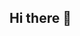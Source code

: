 ## Hi there 👋

<!--
**aviralsr2642/aviralsr2642** is a ✨ _special_ ✨ repository because its `README.md` (this file) appears on your GitHub profile.

Here are some ideas to get you started:

- 🔭 I’m currently working on ...
- 🌱 I’m currently learning ...
- 👯 I’m looking to collaborate on ...# 👾 Aviral Srivastava — Cybersecurity Engineer | Offensive AI Researcher | Red Teamer

![Cyberpunk Header](https://capsule-render.vercel.app/api?type=wave&color=gradient&text=Aviral%20Srivastava&height=200&fontSize=40&animation=twinkling)

<p align="center">
  <img src="https://readme-typing-svg.demolab.com?font=JetBrains+Mono&size=22&duration=4000&pause=1000&color=00FFFF&width=600&center=true&vCenter=true&lines=Offensive+Security+Researcher;AI-Powered+Exploitation+Engineer;Red+Team+Toolsmith;Fuzzing+%2F+Symbolic+Execution+%2F+Malware+R%26D;Application+Security+Engineer;Secure+coder;Malware+Expert;Cryptographer;Researcher+AIxCybersecurity" alt="Typing SVG" />
</p>
---

## 🏅 RSA Security Scholar 2025

<p align="center">
  <img src="https://img.shields.io/badge/RSA%20Security%20Scholar-2025-%23ff007f?style=for-the-badge&logo=verizon&logoColor=white" />
</p>

> Honored to be selected as a 2025 **RSA Security Scholar**, representing the intersection of AI, cybersecurity, and red teaming at one of the world’s premier security conferences.

---
🎯 Status Console

![Status](https://img.shields.io/badge/AI%20Threat%20Ops-ENGAGED-00ffcc?style=for-the-badge&logo=databricks)
![Access Level](https://img.shields.io/badge/Access%20Level-ROOT-ff0055?style=for-the-badge&logo=gnu-bash)
![CPU Load](https://img.shields.io/badge/System%20Load-0.72%25-blue?style=flat-square&logo=linux)
![Location](https://img.shields.io/badge/Origin-Unknown%20Node-green?style=flat-square&logo=tor)


## 🧩 Expertise

- 🛠️ Offensive Security | Adversary Emulation | Red Teaming  
- 🔐 Symbolic Execution | Fuzzing | Malware Analysis  
- 🤖 AI x Cybersecurity | Adversarial ML | Secure LLMs  
- 🧠 Cryptography | CTF Automation | Secure Coding  
- ☁️ Cloud Security | DevSecOps | Governance, Risk & Compliance (GRC)

---

## 🔬 Research Publications

- 📘 **ICLR 2025 Submission**: _The Fundamental Limits of LLM Unlearning: Complexity-Theoretic Barriers and Provably Optimal Protocols_  
- 🧠 **Crypto CTF Generation using LLMs** — AI-powered challenge generation for security education (MS Thesis)  
- 🔄 **D-POM (Dynamic Path Obfuscation & Monitoring)** — Research on runtime anti-fuzzing systems  

---

## 🚀 Projects

- 🎯 **ZeroDayForge** — Full-spectrum adversary emulation and exploit automation tool  
- 🛠️ **Adversary Emulation Framework** — Real-world attack simulation based on MITRE ATT&CK  
- 🔓 **AI for Red Teaming** — Automated payload crafting, recon parsing, and LLM exploitation  
- 🧪 **Live Terminal CTF Engine** — Hollywood-style hacker simulator with interactive panels  

---

## 🎤 Invited Talks

- **BSidesChicago 2024**  
  _Hacking Neural Networks: The Hidden Vulnerabilities of AI Systems_

- **BSidesSLC 2025**  
  _Filling Gaps in AI Governance: How ISO/IEC 42001 Shapes the Future of AI Risk and Compliance_

- **CactusCon 13 (2025)**  
  _Weaponizing AI: Adversarial Attacks, Hallucinations, and the Offensive Security Frontier_

- **Cyphercon 2025**  
  _Deceiving the Deceivers: Offensive Security Strategies for Adversarial AI Attacks_

---

## 💼 Experience

- 🔐 **Security Engineer – AMAZON** (2025–Present)  
  Red Team Automation, Application security, Secure Coding

- 🧪 **Security Internships (6x)**  
  Malware Reverse Engineering, Secure DevOps, GRC

- 🧑‍🏫 **Teaching Assistant – Red Teaming, CTFs**  
  Led offensive security labs and workshops at Penn State

---

## 🎓 Education

- 🎓 **MS in Cybersecurity analytics and operations – Penn State University**  
  GPA:3.9 | Research Assistant | RSA Scholar  
  Thesis: _AI-Generated Cryptographic CTF Challenges_

- 🎓 **BTech in Computer Science – Amity University**  
  Focus: Cryptography, Secure Systems, Network Security

---

## 🏆 Awards & Recognition

- 🥇 **RSA Security Scholar 2025**  
- 🏅 **Cybersecurity Innovator of the Year** — Bsides  
- 🎙️ Speaker: RSA, HOPE XV, CypherCon, CactusCon  
- 🌍 **HackTheBox PRO HACKER** — Global Rank: Top 200 | 🇺🇸 Rank: #24  
  ![HTB Badge](https://www.hackthebox.com/badge/image/212766)  
  🔗 [View HTB Profile](https://app.hackthebox.com/profile/212766)

---

## 🧠 GitHub Stats & Cyber Widgets

<p align="center">
  <img width="49%" src="https://github-readme-stats.vercel.app/api?username=Aviral2642&show_icons=true&theme=tokyonight&count_private=true&hide_border=true" />
  <img width="49%" src="https://github-readme-stats.vercel.app/api/top-langs/?username=Aviral2642&layout=compact&theme=tokyonight&hide_border=true" />
</p>

<p align="center">
  <img src="https://github-profile-trophy.vercel.app/?username=Aviral2642&theme=matrix&margin-w=10&no-bg=true&no-frame=true" />
</p>

---

## 👽 Cyber-Terminal Visuals (Coming Soon)

- ⚡ Interactive Terminal Portfolio  
- 🌐 3D Live Globe for Threat Visualization  
- 🎛️ LLM Exploit Auto-Crafter  
- 🛰️ Recon Parser for Red Team AI Systems

---

> 💬 _“The more they secure, the more we exploit. The future belongs to offensive AI.”_
- 🤔 I’m looking for help with ...
- 💬 Ask me about ...
- 📫 How to reach me: ...
- 😄 Pronouns: ...
- ⚡ Fun fact: ...
-->
